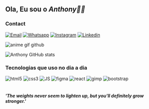 ## Ola, Eu sou o *Anthony👋🏻*

### Contact
[![Email](https://img.shields.io/badge/Gmail-D14836?style=for-the-badge&logo=gmail&logoColor=white)](mailto:anthonymiranda871@gmail.com)
[![Whatsapp](https://img.shields.io/badge/WhatsApp-25D366?style=for-the-badge&logo=whatsapp&logoColor=white)](https://wa.me/+5511915512976?)
[![Instagram](https://img.shields.io/badge/Instagram-E4405F?style=for-the-badge&logo=instagram&logoColor=white)](https://www.instagram.com/anstxkk/?next=%2Fmayandradebs%2F)
[![Linkedin](https://img.shields.io/badge/LinkedIn-0077B5?style=for-the-badge&logo=linkedin&logoColor=white)](https://www.linkedin.com/in/anthony-miranda-5067562b8/)

![anime gif github](https://github.com/01Anthony01/01Anthony01/assets/129120085/754dc0b1-3692-4504-bd39-8121720666d5)

![Anthony GitHub stats](https://github-readme-stats.vercel.app/api?username=01anthony01&show_icons=true&theme=dark)

### Tecnologias que uso no dia a dia

<div style:"display: inline_block">
  <img alt="html5" src="https://img.shields.io/badge/HTML5-E34F26?style=for-the-badge&logo=html5&logoColor=white" />
   <img alt="css3" src="https://img.shields.io/badge/CSS3-1572B6?style=for-the-badge&logo=css3&logoColor=white" />
   <img alt="JS" src="https://img.shields.io/badge/JavaScript-323330?style=for-the-badge&logo=javascript&logoColor=F7DF1E" />
   <img alt="figma" src="https://img.shields.io/badge/Figma-F24E1E?style=for-the-badge&logo=figma&logoColor=white" />
   <img alt="react" src="https://img.shields.io/badge/React-20232A?style=for-the-badge&logo=react&logoColor=61DAFB" />
   <img alt="gimp" src="https://img.shields.io/badge/gimp-5C5543?style=for-the-badge&logo=gimp&logoColor=white" />
   <img alt="bootstrap" src="https://img.shields.io/badge/Bootstrap-563D7C?style=for-the-badge&logo=bootstrap&logoColor=white"/>
</div><br/>

#### *'The weights never seem to lighten up, but you'll definitely grow stronger.'*










